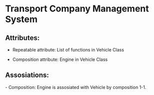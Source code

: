 # Transport Company Management System

<h2>Attributes:</h2>

- Repeatable attribute: List of functions in Vehicle Class

- Composition attribute: Engine in Vehicle Class

<h2>Assosiations:</h2>
- Composition: Engine is assosiated with Vehicle by composition 1-1.
